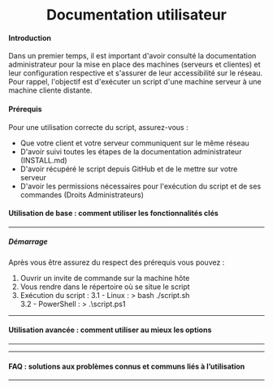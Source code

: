 <div align="center"><H1> Documentation utilisateur </H1></div>

#### Introduction

Dans un premier temps, il est important d'avoir consulté la documentation administrateur pour la mise en place des machines (serveurs et clientes) et leur configuration respective et s'assurer de leur accessibilité sur le réseau. Pour rappel, l'objectif est d'exécuter un script d'une machine serveur à une machine cliente distante.

#### Prérequis

Pour une utilisation correcte du script, assurez-vous :
* Que votre client et votre serveur communiquent sur le même réseau
* D'avoir suivi toutes les étapes de la documentation administrateur (INSTALL.md)
* D'avoir récupéré le script depuis GitHub et de le mettre sur votre serveur
* D'avoir les permissions nécessaires pour l'exécution du script et de ses commandes (Droits Administrateurs)

#### Utilisation de base : comment utiliser les fonctionnalités clés
______

##### Démarrage

Après vous être assurez du respect des prérequis vous pouvez :

1. Ouvrir un invite de commande sur la machine hôte
2. Vous rendre dans le répertoire où se situe le script
3. Exécution du script :
   3.1 - Linux : > bash ./script.sh  
   3.2 - PowerShell : > .\script.ps1  

______
#### Utilisation avancée : comment utiliser au mieux les options
______


______
#### FAQ : solutions aux problèmes connus et communs liés à l’utilisation
______
